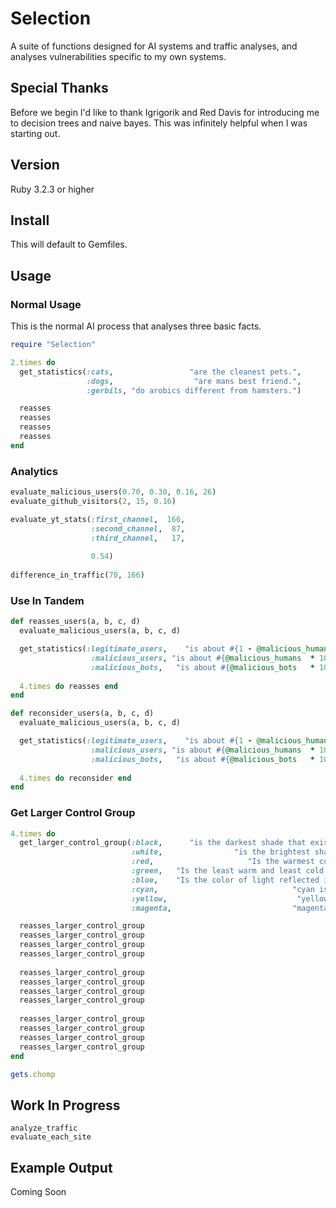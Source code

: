 # Selection
A suite of functions designed for AI systems and traffic analyses, and analyses vulnerabilities specific to my own systems.

## Special Thanks
Before we begin I'd like to thank Igrigorik and Red Davis for introducing me to decision trees and naive bayes. This was infinitely helpful when I was starting out.

## Version
Ruby 3.2.3 or higher

## Install
This will default to Gemfiles.

## Usage
### Normal Usage

This is the normal AI process that analyses three basic facts.
~~~ruby
require "Selection"

2.times do
  get_statistics(:cats,                 "are the cleanest pets.",
                 :dogs,                  "are mans best friend.",
                 :gerbils, "do arobics different from hamsters.")

  reasses
  reasses
  reasses
  reasses
end
~~~

### Analytics
~~~ruby
evaluate_malicious_users(0.70, 0.30, 0.16, 26)
evaluate_github_visitors(2, 15, 0.16)

evaluate_yt_stats(:first_channel,  166,
                  :second_channel,  87,
                  :third_channel,   17,
                  
                  0.54)
                  
difference_in_traffic(70, 166)
~~~

### Use In Tandem
~~~ruby
def reasses_users(a, b, c, d)
  evaluate_malicious_users(a, b, c, d)

  get_statistics(:legitimate_users,    "is about #{1 - @malicious_humans} percent",
                  :malicious_users, "is about #{@malicious_humans  * 100} percent",
                  :malicious_bots,   "is about #{@malicious_bots   * 100} percent")
                
  4.times do reasses end
end

def reconsider_users(a, b, c, d)
  evaluate_malicious_users(a, b, c, d)

  get_statistics(:legitimate_users,    "is about #{1 - @malicious_humans} percent",
                  :malicious_users, "is about #{@malicious_humans  * 100} percent",
                  :malicious_bots,   "is about #{@malicious_bots   * 100} percent")
                
  4.times do reconsider end
end
~~~

### Get Larger Control Group
~~~ruby
4.times do
  get_larger_control_group(:black,      "is the darkest shade that exists. Most are not quite total absence of light.",
                           :white,                "is the brightest shade that exists. Most are not quite this bright",
                           :red,                     "Is the warmest color that exists, with apples being this color.",
                           :green,   "Is the least warm and least cold color that exists, and yet the tartest apples.",
                           :blue,    "Is the color of light reflected into the ocean, and the color of stained glass.",
                           :cyan,                              "cyan is in the CYMK color spectrum used for printing.",
                           :yellow,                             "yellow is the CYMK color spectrum used for printing.",
                           :magenta,                           "magenta is the CYMK color spectrum used for printing.")

  reasses_larger_control_group
  reasses_larger_control_group
  reasses_larger_control_group
  reasses_larger_control_group
  
  reasses_larger_control_group
  reasses_larger_control_group
  reasses_larger_control_group
  reasses_larger_control_group
  
  reasses_larger_control_group
  reasses_larger_control_group
  reasses_larger_control_group
  reasses_larger_control_group
end

gets.chomp
~~~

## Work In Progress
~~~
analyze_traffic
evaluate_each_site
~~~

## Example Output
Coming Soon
